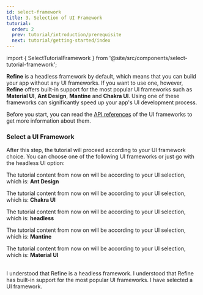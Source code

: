 ```yaml
---
id: select-framework
title: 3. Selection of UI Framework
tutorial:
  order: 2
  prev: tutorial/introduction/prerequisite
  next: tutorial/getting-started/index
---
```


import { SelectTutorialFramework } from '@site/src/components/select-tutorial-framework';

**Refine** is a headless framework by default, which means that you can build your app without any UI frameworks. If you want to use one, however, **Refine** offers built-in support for the most popular UI frameworks such as **Material UI**, **Ant Design**, **Mantine** and **Chakra UI**. Using one of these frameworks can significantly speed up your app's UI development process.

Before you start, you can read the [API references](/docs/guides-concepts/general-concepts/) of the UI frameworks to get more information about them.

<h3>Select a UI Framework</h3>

After this step, the tutorial will proceed according to your UI framework choice. You can choose one of the following UI frameworks or just go with the headless UI option:

<SelectTutorialFramework className="mb-8 pt-3"/>

<UIConditional is="antd">

The tutorial content from now on will be according to your UI selection, which is: **Ant Design**

</UIConditional>

<UIConditional is="chakra-ui">

The tutorial content from now on will be according to your UI selection, which is: **Chakra UI**
</UIConditional>

<UIConditional is="headless">

The tutorial content from now on will be according to your UI selection, which is: **headless**

</UIConditional>

<UIConditional is="mantine">

The tutorial content from now on will be according to your UI selection, which is: **Mantine**

</UIConditional>

<UIConditional is="mui">

The tutorial content from now on will be according to your UI selection, which is: **Material UI**

</UIConditional>

<br/>

<Checklist>

<ChecklistItem id="select-framework">
I understood that Refine is a headless framework.
</ChecklistItem>
<ChecklistItem id="select-framework-2">
I understood that Refine has built-in support for the most popular UI frameworks.
</ChecklistItem>
<ChecklistItem id="select-framework-3">
I have selected a UI framework.
</ChecklistItem>

</Checklist>
